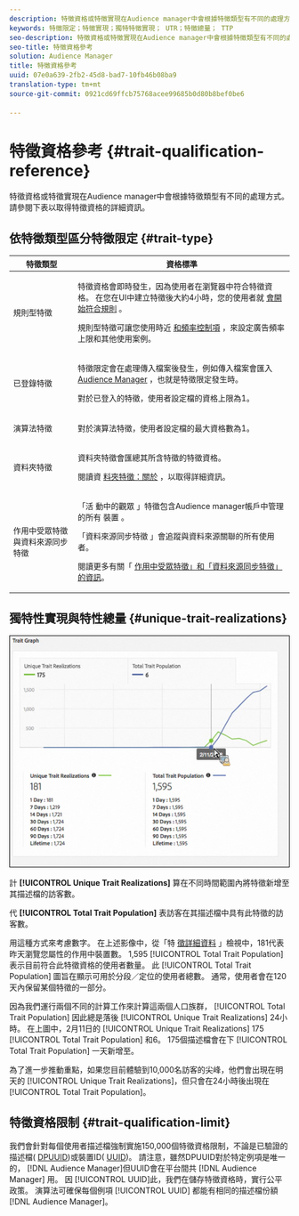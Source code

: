 ```yaml
---
description: 特徵資格或特徵實現在Audience manager中會根據特徵類型有不同的處理方式。 請參閱下表以取得特徵資格的詳細資訊。
keywords: 特徵限定；特徵實現；獨特特徵實現； UTR；特徵總量； TTP
seo-description: 特徵資格或特徵實現在Audience manager中會根據特徵類型有不同的處理方式。 請參閱下表以取得特徵資格的詳細資訊。
seo-title: 特徵資格參考
solution: Audience Manager
title: 特徵資格參考
uuid: 07e0a639-2fb2-45d8-bad7-10fb46b08ba9
translation-type: tm+mt
source-git-commit: 0921cd69ffcb75768acee99685b0d80b8bef0be6

---
```



# 特徵資格參考 {#trait-qualification-reference}

特徵資格或特徵實現在Audience manager中會根據特徵類型有不同的處理方式。 請參閱下表以取得特徵資格的詳細資訊。

## 依特徵類型區分特徵限定 {#trait-type}

<table id="table_14CD705F376B44EEA9A6C011984356F0"> 
 <thead> 
  <tr> 
   <th colname="col1" class="entry"> 特徵類型 </th> 
   <th colname="col2" class="entry"> 資格標準 </th> 
  </tr> 
 </thead>
 <tbody> 
  <tr> 
   <td colname="col1"> <p>規則型特徵 </p> </td> 
   <td colname="col2"> <p>特徵資格會即時發生，因為使用者在瀏覽器中符合特徵資格。 在您在UI中建立特徵後大約4小時，您的使用者就 <a href="../../features/traits/create-onboarded-rule-based-traits.md#create-rules-based-or-onboarded-traits"> 會開始符合規則</a> 。 </p> <p>規則型特徵可讓您使用時近 <a href="../../features/segments/recency-and-frequency.md"> 和頻率控制項</a> ，來設定廣告頻率上限和其他使用案例。 </p> </td> 
  </tr> 
  <tr> 
   <td colname="col1"> <p>已登錄特徵 </p> </td> 
   <td colname="col2"> <p>特徵限定會在處理傳入檔案後發生，例如傳入檔案會匯入 <a href="../../faq/faq-inbound-data-ingestion.md"> Audience Manager</a> ，也就是特徵限定發生時。 </p> <p> 對於已登入的特徵，使用者設定檔的資格上限為1。 </p> </td> 
  </tr> 
  <tr> 
   <td colname="col1"> <p>演算法特徵 </p> </td> 
   <td colname="col2"> <p>對於演算法特徵，使用者設定檔的最大資格數為1。 </p> </td> 
  </tr> 
  <tr> 
   <td colname="col1"> <p>資料夾特徵 </p> </td> 
   <td colname="col2"> <p>資料夾特徵會匯總其所含特徵的特徵資格。 </p> <p>閱讀資 <a href="../../features/traits/about-folder-traits.md"> 料夾特徵：關於</a> ，以取得詳細資訊。 </p> </td> 
  </tr>
  <tr> 
   <td colname="col1"> <p>作用中受眾特徵與資料來源同步特徵 </p> </td> 
   <td colname="col2"> <p>「活 <span class="wintitle"> 動中的觀眾</span> 」特徵包含Audience manager帳戶中管理的所有 <span class="wintitle"> 裝置</span> 。 </p> <p><span class="wintitle"> 「資料來源同步特徵</span> 」會追蹤與資料來源關聯的所有使用者。 </p> <p>閱讀更多有關「 <a href="../../features/traits/client-activity-synced-audience-traits.md"> 作用中受眾特徵」和「資料來源同步特徵」的資訊</a>。 </p> </td>
  </tr>
 </tbody>
</table>

## 獨特性實現與特性總量 {#unique-trait-realizations}

![](assets/utr-ttp1.png)

計 **[!UICONTROL Unique Trait Realizations]** 算在不同時間範圍內將特徵新增至其描述檔的訪客數。

代 **[!UICONTROL Total Trait Population]** 表訪客在其描述檔中具有此特徵的訪客數。

用這種方式來考慮數字。 在上述影像中，從「特 [徵詳細資料](../../features/traits/trait-details-page.md) 」檢視中，181代表昨天瀏覽您屬性的作用中裝置數。 1,595 [!UICONTROL Total Trait Population] 表示目前符合此特徵資格的使用者數量。 此 [!UICONTROL Total Trait Population] 圖旨在顯示可用於分段／定位的使用者總數。 通常，使用者會在120天內保留某個特徵的一部分。

因為我們運行兩個不同的計算工作來計算這兩個人口族群， [!UICONTROL Total Trait Population] 因此總是落後 [!UICONTROL Unique Trait Realizations] 24小時。 在上圖中，2月11日的 [!UICONTROL Unique Trait Realizations] 175 [!UICONTROL Total Trait Population] 和6。 175個描述檔會在下 [!UICONTROL Total Trait Population] 一天新增至。

為了進一步推動重點，如果您目前體驗到10,000名訪客的尖峰，他們會出現在明天的 [!UICONTROL Unique Trait Realizations]，但只會在24小時後出現在 [!UICONTROL Total Trait Population]。

## 特徵資格限制 {#trait-qualification-limit}

我們會針對每個使用者描述檔強制實施150,000個特徵資格限制，不論是已驗證的描述檔( [DPUUID](../../reference/ids-in-aam.md))或裝置ID( [UUID](../../reference/ids-in-aam.md))。 請注意，雖然DPUUID對於特定例項是唯一的， [!DNL Audience Manager]但UUID會在平台間共 [!DNL Audience Manager] 用。 因 [!UICONTROL UUID]此，我們在儲存特徵資格時，實行公平政策。 演算法可確保每個例項 [!UICONTROL UUID] 都能有相同的描述檔份額 [!DNL Audience Manager]。
